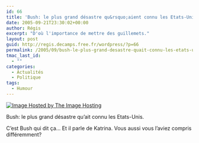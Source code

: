 ```yaml
---
id: 66
title: 'Bush: le plus grand désastre qu&rsquo;aient connu les Etats-Unis'
date: 2005-09-21T23:30:02+00:00
author: Régis
excerpt: "D'où l'importance de mettre des guillemets."
layout: post
guid: http://regis.decamps.free.fr/wordpress/?p=66
permalink: /2005/09/bush-le-plus-grand-desastre-quait-connu-les-etats-unis/
tmac_last_id:
  - ""
categories:
  - Actualités
  - Politique
tags:
  - Humour
---
```

<a href=http://theimagehosting.com>![Image Hosted by The Image Hosting](http://images5.theimagehosting.com/bush_disaster.jpg)</a>

Bush: le plus grand désastre qu&rsquo;ait connu les Etats-Unis. 

C&rsquo;est Bush qui dit ça&#8230; Et il parle de Katrina. Vous aussi vous l&rsquo;aviez compris différemment?